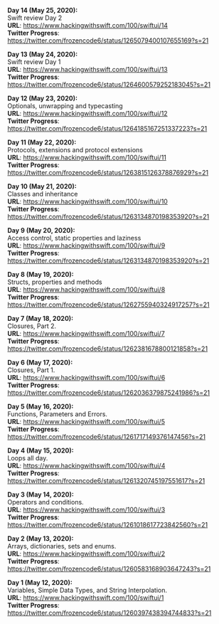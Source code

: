 <strong>Day 14 (May 25, 2020):</strong><br> 
Swift review Day 2<br>
<strong>URL</strong>: https://www.hackingwithswift.com/100/swiftui/14<br>
<strong>Twitter Progress</strong>: https://twitter.com/frozencode6/status/1265079400107655169?s=21<br>

<strong>Day 13 (May 24, 2020):</strong><br> 
Swift review Day 1<br>
<strong>URL</strong>: https://www.hackingwithswift.com/100/swiftui/13<br>
<strong>Twitter Progress</strong>: https://twitter.com/frozencode6/status/1264600579252183045?s=21<br>

<strong>Day 12 (May 23, 2020):</strong><br> 
Optionals, unwrapping and typecasting<br>
<strong>URL</strong>: https://www.hackingwithswift.com/100/swiftui/12<br>
<strong>Twitter Progress</strong>: https://twitter.com/frozencode6/status/1264185167251337223?s=21<br>

<strong>Day 11 (May 22, 2020):</strong><br> 
Protocols, extensions and protocol extensions<br>
<strong>URL</strong>: https://www.hackingwithswift.com/100/swiftui/11<br>
<strong>Twitter Progress</strong>: https://twitter.com/frozencode6/status/1263815126378876929?s=21<br>

<strong>Day 10 (May 21, 2020):</strong><br> 
Classes and inheritance<br>
<strong>URL</strong>: https://www.hackingwithswift.com/100/swiftui/10<br>
<strong>Twitter Progress</strong>: https://twitter.com/frozencode6/status/1263134870198353920?s=21<br>

<strong>Day 9 (May 20, 2020):</strong><br> 
Access control, static properties and laziness<br>
<strong>URL</strong>: https://www.hackingwithswift.com/100/swiftui/9<br>
<strong>Twitter Progress</strong>: https://twitter.com/frozencode6/status/1263134870198353920?s=21<br>

<strong>Day 8 (May 19, 2020):</strong><br> 
Structs, properties and methods<br>
<strong>URL</strong>: https://www.hackingwithswift.com/100/swiftui/8<br>
<strong>Twitter Progress</strong>: https://twitter.com/frozencode6/status/1262755940324917257?s=21<br>

<strong>Day 7 (May 18, 2020):</strong><br> 
Closures, Part 2.<br>
<strong>URL</strong>: https://www.hackingwithswift.com/100/swiftui/7<br>
<strong>Twitter Progress</strong>: https://twitter.com/frozencode6/status/1262381678800121858?s=21<br>

<strong>Day 6 (May 17, 2020):</strong><br> 
Closures, Part 1.<br>
<strong>URL</strong>: https://www.hackingwithswift.com/100/swiftui/6<br>
<strong>Twitter Progress</strong>: https://twitter.com/frozencode6/status/1262036379875241986?s=21<br>

<strong>Day 5 (May 16, 2020):</strong><br> 
Functions, Parameters and Errors.<br>
<strong>URL</strong>: https://www.hackingwithswift.com/100/swiftui/5<br>
<strong>Twitter Progress</strong>: https://twitter.com/frozencode6/status/1261717149376147456?s=21<br>

<strong>Day 4 (May 15, 2020):</strong><br> 
Loops all day.<br>
<strong>URL</strong>: https://www.hackingwithswift.com/100/swiftui/4<br>
<strong>Twitter Progress</strong>: https://twitter.com/frozencode6/status/1261320745197551617?s=21<br>

<strong>Day 3 (May 14, 2020):</strong><br> 
Operators and conditions.<br>
<strong>URL</strong>: https://www.hackingwithswift.com/100/swiftui/3<br>
<strong>Twitter Progress</strong>: https://twitter.com/frozencode6/status/1261018617723842560?s=21<br>

<strong>Day 2 (May 13, 2020):</strong><br> 
Arrays, dictionaries, sets and enums.<br>
<strong>URL</strong>: https://www.hackingwithswift.com/100/swiftui/2<br>
<strong>Twitter Progress</strong>: https://twitter.com/frozencode6/status/1260583168903647243?s=21<br>

<strong>Day 1 (May 12, 2020):</strong><br> 
Variables, Simple Data Types, and String Interpolation.<br>
<strong>URL</strong>: https://www.hackingwithswift.com/100/swiftui/1<br>
<strong>Twitter Progress</strong>: https://twitter.com/frozencode6/status/1260397438394744833?s=21<br>
